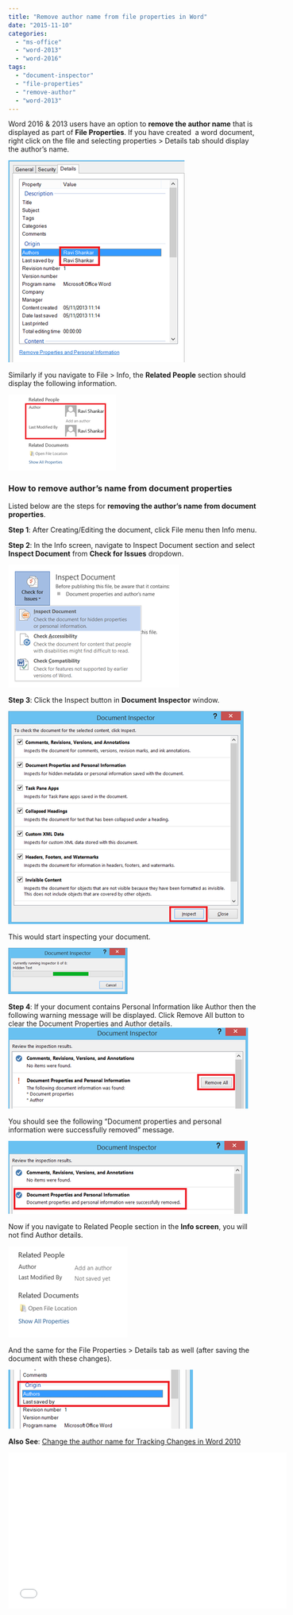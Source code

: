 ```yaml
---
title: "Remove author name from file properties in Word"
date: "2015-11-10"
categories: 
  - "ms-office"
  - "word-2013"
  - "word-2016"
tags: 
  - "document-inspector"
  - "file-properties"
  - "remove-author"
  - "word-2013"
---
```


Word 2016 & 2013 users have an option to **remove the author name** that is displayed as part of **File Properties**. If you have created  a word document, right click on the file and selecting properties > Details tab should display the author’s name.

[![File Properties of Word document](images/2_image_thumb2.png "File Properties of Word document")](http://blogmines.com/blog/wp-content/uploads/2013/11/image2.png)

Similarly if you navigate to File > Info, the **Related People** section should display the following information.

[![Word 2013 Info menu](images/2_image_thumb3.png "Word 2013 Info menu")](http://blogmines.com/blog/wp-content/uploads/2013/11/image3.png)

### How to remove author’s name from document properties

Listed below are the steps for **removing the author’s name from document properties**.

**Step 1**: After Creating/Editing the document, click File menu then Info menu.

**Step 2**: In the Info screen, navigate to Inspect Document section and select **Inspect Document** from **Check for Issues** dropdown.

[![Inspect Document in Word 2013](images/2_image_thumb4.png "Inspect Document in Word 2013")](http://blogmines.com/blog/wp-content/uploads/2013/11/image4.png)

**Step 3**: Click the Inspect button in **Document Inspector** window.

[![Document Inspector in Word 2013](images/1_image_thumb5.png "Document Inspector in Word 2013")](http://blogmines.com/blog/wp-content/uploads/2013/11/image5.png)

This would start inspecting your document.

[![image](images/1_image_thumb6.png "image")](http://blogmines.com/blog/wp-content/uploads/2013/11/image6.png)

**Step 4**: If your document contains Personal Information like Author then the following warning message will be displayed. Click Remove All button to clear the Document Properties and Author details.  
[![Remove All Document Properties and Personal Information](images/image_thumb7.png "Remove All Document Properties and Personal Information")](http://blogmines.com/blog/wp-content/uploads/2013/11/image7.png)

You should see the following “Document properties and personal information were successfully removed” message.

[![image](images/1_image_thumb8.png "image")](http://blogmines.com/blog/wp-content/uploads/2013/11/image8.png)

Now if you navigate to Related People section in the **Info screen**, you will not find Author details.

[![image](images/2_image_thumb9.png "image")](http://blogmines.com/blog/wp-content/uploads/2013/11/image9.png)

And the same for the File Properties > Details tab as well (after saving the document with these changes).

[![image](images/2_image_thumb10.png "image")](http://blogmines.com/blog/wp-content/uploads/2013/11/image10.png)

**Also See**: [Change the author name for Tracking Changes in Word 2010](http://blogmines.com/blog/2011/09/22/change-the-author-name-for-tracking-changes-in-word-2010/)

<iframe width="560" height="315" src="//www.youtube.com/embed/RcBvczrqWec" frameborder="0" allowfullscreen></iframe>
